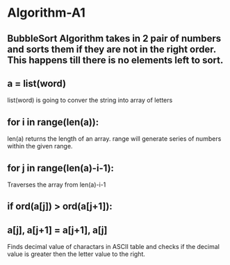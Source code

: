 # Algorithm-A1
## BubbleSort Algorithm takes in 2 pair of numbers and sorts them if they are not in the right order. This happens till there is no elements left to sort.

## a = list(word)
list(word) is going to conver the string into array of letters

## for i in range(len(a)):
len(a) returns the length of an array. range will generate series of numbers within the given range.

## for j in range(len(a)-i-1):
Traverses the array from len(a)-i-1

## if ord(a[j]) > ord(a[j+1]):
##   a[j], a[j+1] = a[j+1], a[j]
Finds decimal value of charactars in ASCII table and checks if the decimal value is greater then the letter value to the right.


